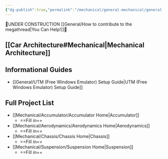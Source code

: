 ```yaml
---
{"dg-publish":true,"permalink":"/mechanical/general-mechanical/general-mechanical-home/","pinned":true}
---
```


🚧UNDER CONSTRUCTION [[General/How to contribute to the megathread\|You Can Help!]]🚧

## [[Car Architecture#Mechanical\|Mechanical Architecture]]
## Informational Guides
- [[General/UTM (Free Windows Emulator) Setup Guide\|UTM (Free Windows Emulator) Setup Guide]]
## Full Project List
- [[Mechanical/Accumulator/Accumulator Home\|Accumulator]]
	- ==Fill in==
- [[Mechanical/Aerodynamics/Aerodynamics Home\|Aerodynamics]]
	- ==Fill in==
- [[Mechanical/Chassis/Chassis Home\|Chassis]]
	- ==Fill in==
- [[Mechanical/Suspension/Suspension Home\|Suspension]]
	- ==Fill in==